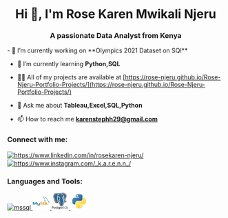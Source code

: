 <h1 align="center">Hi 👋, I'm Rose Karen Mwikali Njeru</h1>
<h3 align="center">A passionate Data Analyst from Kenya</h3>
- 🔭 I’m currently working on **Olympics 2021 Dataset on SQl**

- 🌱 I’m currently learning **Python,SQL**

- 👨‍💻 All of my projects are available at [https://rose-njeru.github.io/Rose-Njeru-Portfolio-Projects/](https://rose-njeru.github.io/Rose-Njeru-Portfolio-Projects/)

- 💬 Ask me about **Tableau,Excel,SQL,Python**

- 📫 How to reach me **karenstephh29@gmail.com**

<h3 align="left">Connect with me:</h3>
<p align="left">
<a href="https://linkedin.com/in/https://www.linkedin.com/in/rosekaren-njeru/" target="blank"><img align="center" src="https://raw.githubusercontent.com/rahuldkjain/github-profile-readme-generator/master/src/images/icons/Social/linked-in-alt.svg" alt="https://www.linkedin.com/in/rosekaren-njeru/" height="30" width="40" /></a>
<a href="https://instagram.com/https://www.instagram.com/_k.a.r.e.n.n_/" target="blank"><img align="center" src="https://raw.githubusercontent.com/rahuldkjain/github-profile-readme-generator/master/src/images/icons/Social/instagram.svg" alt="https://www.instagram.com/_k.a.r.e.n.n_/" height="30" width="40" /></a>
</p>

<h3 align="left">Languages and Tools:</h3>
<p align="left"> <a href="https://www.microsoft.com/en-us/sql-server" target="_blank" rel="noreferrer"> <img src="https://www.svgrepo.com/show/303229/microsoft-sql-server-logo.svg" alt="mssql" width="40" height="40"/> </a> <a href="https://www.mysql.com/" target="_blank" rel="noreferrer"> <img src="https://raw.githubusercontent.com/devicons/devicon/master/icons/mysql/mysql-original-wordmark.svg" alt="mysql" width="40" height="40"/> </a> <a href="https://www.postgresql.org" target="_blank" rel="noreferrer"> <img src="https://raw.githubusercontent.com/devicons/devicon/master/icons/postgresql/postgresql-original-wordmark.svg" alt="postgresql" width="40" height="40"/> </a> <a href="https://www.python.org" target="_blank" rel="noreferrer"> <img src="https://raw.githubusercontent.com/devicons/devicon/master/icons/python/python-original.svg" alt="python" width="40" height="40"/> </a> </p>
